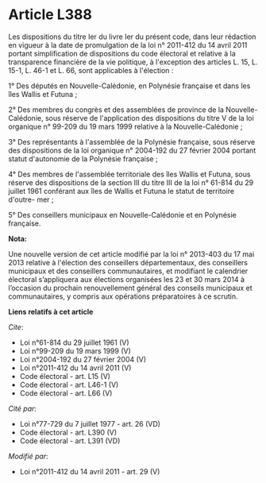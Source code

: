 # Article L388

Les dispositions du titre Ier du livre Ier du présent code, dans leur rédaction en vigueur à la date de promulgation de la
loi n° 2011-412 du 14 avril 2011 portant simplification de dispositions du code électoral et relative à la transparence
financière de la vie politique, à l'exception des articles L. 15, L. 15-1, L. 46-1 et L. 66, sont applicables à l'élection : 

1° Des députés en Nouvelle-Calédonie, en Polynésie française et dans les îles Wallis et Futuna ; 

2° Des membres du congrès et des assemblées de province de la Nouvelle-Calédonie, sous réserve de l'application des
dispositions du titre V de la loi organique n° 99-209 du 19 mars 1999 relative à la Nouvelle-Calédonie ; 

3° Des représentants à l'assemblée de la Polynésie française, sous réserve des dispositions de la loi organique n° 2004-192
du 27 février 2004 portant statut d'autonomie de la Polynésie française ; 

4° Des membres de l'assemblée territoriale des îles Wallis et Futuna, sous réserve des dispositions de la section III du
titre III de la loi n° 61-814 du 29 juillet 1961 conférant aux îles de Wallis et Futuna le statut de territoire d'outre-
mer ; 

5° Des conseillers municipaux en Nouvelle-Calédonie et en Polynésie française.

**Nota:**

Une nouvelle version de cet article modifié par la loi n° 2013-403 du 17 mai 2013 relative à l'élection des conseillers
départementaux, des conseillers municipaux et des conseillers communautaires, et modifiant le calendrier électoral
s’appliquera aux élections organisées les 23 et 30 mars 2014 à l’occasion du prochain renouvellement général des conseils
municipaux et communautaires, y compris aux opérations préparatoires à ce scrutin.

**Liens relatifs à cet article**

_Cite_:

  - Loi n°61-814 du 29 juillet 1961 (V)
  - Loi n°99-209 du 19 mars 1999 (V)
  - Loi n°2004-192 du 27 février 2004 (V)
  - Loi n°2011-412 du 14 avril 2011 (V)
  - Code électoral - art. L15 (V)
  - Code électoral - art. L46-1 (V)
  - Code électoral - art. L66 (V)

_Cité par_:

  - Loi n°77-729 du 7 juillet 1977 - art. 26 (VD)
  - Code électoral - art. L390 (V)
  - Code électoral - art. L391 (VD)

_Modifié par_:

  - Loi n°2011-412 du 14 avril 2011 - art. 29 (V)
